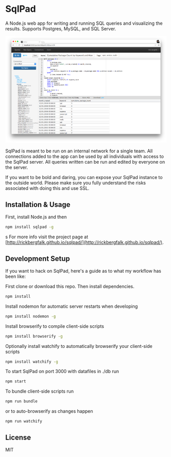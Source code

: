 # SqlPad

A Node.js web app for writing and running SQL queries and visualizing the results. Supports Postgres, MySQL, and SQL Server.

![SqlPad Query Editor](screenshots/query-editor.png)

SqlPad is meant to be run on an internal network for a single team. All connections added to the app can be used by all individuals with access to the SqlPad server. All queries written can be run and edited by everyone on the server. 

If you want to be bold and daring, you can expose your SqlPad instance to the outside world. Please make sure you fully understand the risks associated with doing this and use SSL.




## Installation & Usage

First, install Node.js and then

```sh
npm install sqlpad -g
```
s
For more info visit the project page at [http://rickbergfalk.github.io/sqlpad/](http://rickbergfalk.github.io/sqlpad/).



## Development Setup

If you want to hack on SqlPad, here's a guide as to what my workflow has been like:

First clone or download this repo. Then install dependencies.

```sh
npm install
```

Install nodemon for automatic server restarts when developing

```sh  
npm install nodemon -g
```

Install browserify to compile client-side scripts

```sh
npm install browserify -g
``` 

Optionally install watchify to automatically browserify your client-side scripts

```sh
npm install watchify -g
```

To start SqlPad on port 3000  with datafiles in ./db run 

```sh
npm start
```

To bundle client-side scripts run 

```sh 
npm run bundle
```

or to auto-browserify as changes happen

```sh
npm run watchify
```



## License 

MIT
